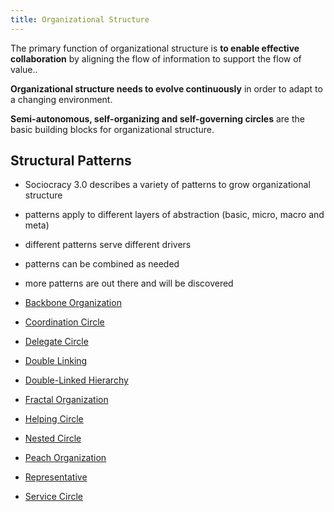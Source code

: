 ```yaml
---
title: Organizational Structure
---
```





The primary function of organizational structure is **to enable effective collaboration** by aligning the flow of information to  support the flow of value..  

**Organizational structure needs to evolve continuously** in order to adapt to a changing environment.

**Semi-autonomous, self-organizing and self-governing circles** are the basic building blocks for organizational structure.

## Structural Patterns ##

* Sociocracy 3.0 describes a variety of patterns to grow organizational structure
* patterns apply to different layers of abstraction (basic, micro, macro and meta)
* different patterns serve different drivers
* patterns can be combined as needed
* more patterns are out there and will be discovered

* [Backbone Organization](backbone-organization.html)
* [Coordination Circle](coordination-circle.html)
* [Delegate Circle](delegate-circle.html)
* [Double Linking](double-linking.html)
* [Double-Linked Hierarchy](double-linked-hierarchy.html)
* [Fractal Organization](fractal-organization.html)
* [Helping Circle](helping-circle.html)
* [Nested Circle](nested-circle.html)
* [Peach Organization](peach-organization.html)
* [Representative](representative.html)
* [Service Circle](service-circle.html)


